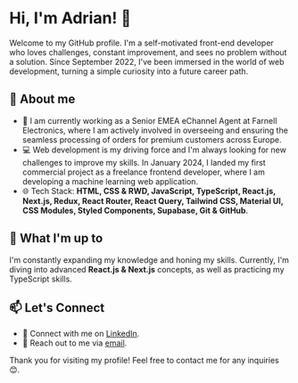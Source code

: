 # Hi, I'm Adrian! 👋

Welcome to my GitHub profile. I'm a self-motivated front-end developer who loves challenges, constant improvement, and sees no problem without a solution.
Since September 2022, I've been immersed in the world of web development, turning a simple curiosity into a future career path.

## 🚀 About me

- 💼 I am currently working as a Senior EMEA eChannel Agent at Farnell Electronics, where I am actively involved in overseeing and ensuring the seamless processing of orders for premium customers across Europe.
- 💻 Web development is my driving force and I'm always looking for new challenges to improve my skills. In January 2024, I landed my first commercial project as a freelance frontend developer, where I am developing a machine learning web application.
- 🌐 Tech Stack: **HTML, CSS & RWD, JavaScript, TypeScript, React.js, Next.js, Redux, React Router, React Query, Tailwind CSS, Material UI, CSS Modules, Styled Components, Supabase, Git & GitHub**.

## 🌱 What I'm up to

I'm constantly expanding my knowledge and honing my skills. Currently, I'm diving into advanced **React.js & Next.js** concepts, as well as practicing my TypeScript skills.

## 📫 Let's Connect

- 🔗 Connect with me on [LinkedIn](https://www.linkedin.com/in/adrian-prajsnar/).
- 📧 Reach out to me via [email](mailto:adrian.prajsnar11@gmail.com).

Thank you for visiting my profile! Feel free to contact me for any inquiries 😊.
